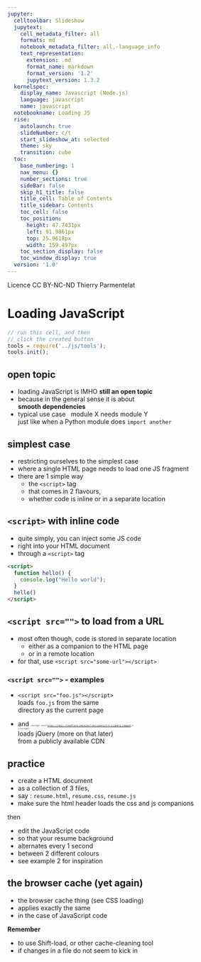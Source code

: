 ```yaml
---
jupyter:
  celltoolbar: Slideshow
  jupytext:
    cell_metadata_filter: all
    formats: md
    notebook_metadata_filter: all,-language_info
    text_representation:
      extension: .md
      format_name: markdown
      format_version: '1.2'
      jupytext_version: 1.3.2
  kernelspec:
    display_name: Javascript (Node.js)
    language: javascript
    name: javascript
  notebookname: Loading JS
  rise:
    autolaunch: true
    slideNumber: c/t
    start_slideshow_at: selected
    theme: sky
    transition: cube
  toc:
    base_numbering: 1
    nav_menu: {}
    number_sections: true
    sideBar: false
    skip_h1_title: false
    title_cell: Table of Contents
    title_sidebar: Contents
    toc_cell: false
    toc_position:
      height: 47.7431px
      left: 91.9861px
      top: 25.9618px
      width: 159.497px
    toc_section_display: false
    toc_window_display: true
  version: '1.0'
---
```


<div class="licence">
<span>Licence CC BY-NC-ND</span>
<span>Thierry Parmentelat</span>
</div>

<!-- #region slideshow={"slide_type": ""} -->
# Loading JavaScript
<!-- #endregion -->

```javascript
// run this cell, and then 
// click the created button
tools = require('../js/tools');
tools.init();
```

<!-- #region slideshow={"slide_type": "slide"} -->
## open topic
<!-- #endregion -->

* loading JavaScript is IMHO **still an open topic** 
* because in the general sense it is about  
  **smooth dependencies**
* typical use case  
  module X needs module Y  
  just like when a Python module does `import another`

<!-- #region slideshow={"slide_type": "slide"} -->
## simplest case
<!-- #endregion -->

* restricting ourselves to the simplest case
* where a single HTML page needs to load one JS fragment
* there are 1 simple way
  * the `<script>` tag
  * that comes in 2 flavours,
  * whether code is inline or in a separate location

<!-- #region slideshow={"slide_type": "slide"} -->
## `<script>` with inline code
<!-- #endregion -->

<!-- #region cell_style="center" -->
* quite simply, you can inject some JS code 
* right into your HTML document 
* through a `<script>` tag
<!-- #endregion -->

<!-- #region cell_style="center" hide_input=false slideshow={"slide_type": ""} -->
```html
<script>
  function hello() {
    console.log("Hello world");
  }
  hello()
</script>
```
<!-- #endregion -->

<!-- #region slideshow={"slide_type": "slide"} -->
## `<script src="">` to load from a URL
<!-- #endregion -->

* most often though, code is stored in separate location
  * either as a companion to the HTML page
  * or in a remote location
* for that, use `<script src="some-url"></script>` 

<!-- #region slideshow={"slide_type": "slide"} -->
### `<script src="">` - examples
<!-- #endregion -->

<!-- #region slideshow={"slide_type": ""} -->
* `<script src="foo.js"></script>`  
  loads `foo.js` from the same  
  directory as the current page 

* and <span style="font-size:0.4em"><code>&lt;script src=&quot;https://cdnjs.cloudflare.com/ajax/libs/jquery/3.4.1/jquery.js&quot;&gt; &lt;/script&gt;</code></span>  
  loads jQuery (more on that later)  
    from a publicly available CDN
  
  
<!-- #endregion -->

<!-- #region slideshow={"slide_type": "slide"} -->
## practice
<!-- #endregion -->

* create a HTML document
* as a collection of 3 files, 
* say : `resume.html`, `resume.css`, `resume.js`
* make sure the html header loads the css and js companions


then 

* edit the JavaScript code
* so that your resume background
* alternates every 1 second
* between 2 different colours
* see example 2 for inspiration

<!-- #region slideshow={"slide_type": "slide"} -->
## the browser cache (yet again)
<!-- #endregion -->

* the browser cache thing (see CSS loading)
* applies exactly the same  
* in the case of JavaScript code

**Remember**
* to use Shift-load, or other cache-cleaning tool  
* if changes in a file do not seem to kick in
